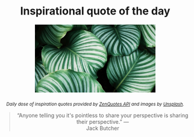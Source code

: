 
<div align="center">

# Inspirational quote of the day

<img src="./data/photo.jpeg" alt="Beautiful nature photo" width="320" height="180">

<sub><i>Daily dose of inspiration quotes provided by [ZenQuotes API](https://zenquotes.io/) and images by [Unsplash](https://unsplash.com/).</i></sub>


<blockquote>&ldquo;Anyone telling you it's pointless to share your perspective is sharing their perspective.&rdquo; &mdash; <footer>Jack Butcher</footer></blockquote>

</div>
